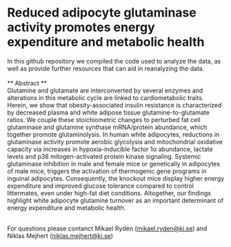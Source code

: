 # 	Reduced adipocyte glutaminase activity promotes energy expenditure and metabolic health
In this github repository we compiled the code used to analyze the data, as well as provide further resources that can aid in reanalyzing the data. <br/><br/>
** Abstract ** <br/>
Glutamine and glutamate are interconverted by several enzymes and alterations in this metabolic cycle are linked to cardiometabolic traits. Herein, we show that obesity-associated insulin resistance is characterized by decreased plasma and white adipose tissue glutamine-to-glutamate ratios. We couple these stoichiometric changes to perturbed fat cell glutaminase and glutamine synthase mRNA/protein abundance, which together promote glutaminolysis. In human white adipocytes, reductions in glutaminase activity promote aerobic glycolysis and mitochondrial oxidative capacity via increases in hypoxia-inducible factor 1α abundance, lactate levels and p38 mitogen-activated protein kinase signaling. Systemic glutaminase inhibition in male and female mice or genetically in adipocytes of male mice, triggers the activation of thermogenic gene programs in inguinal adipocytes. Consequently, the knockout mice display higher energy expenditure and improved glucose tolerance compared to control littermates, even under high-fat diet conditions. Altogether, our findings highlight white adipocyte glutamine turnover as an important determinant of energy expenditure and metabolic health. <br/> <br/>

For questions please contanct Mikael Rydén (mikael.ryden@ki.se) and Niklas Mejhert (niklas.mejhert@ki.se)
